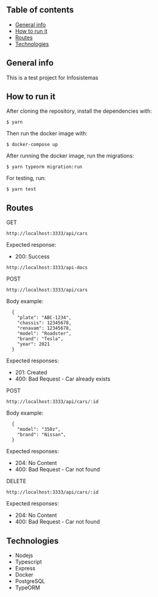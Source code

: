 ## Table of contents
* [General info](#general-info)
* [How to run it](#how-to-use-it)
* [Routes](#routes)
* [Technologies](#technologies)

## General info

This is a test project for Infosistemas

## How to run it

After cloning the repository, install the dependencies with:

```
$ yarn
``` 

Then run the docker image with:

```
$ docker-compose up
``` 

After running the docker image, run the migrations:

```
$ yarn typeorm migration:run
``` 

For testing, run:

```
$ yarn test
``` 

## Routes

GET

```
http://localhost:3333/api/cars
```

Expected response:

- 200: Success

```
http://localhost:3333/api-docs
```

POST

```
http://localhost:3333/api/cars
```

Body example:

```
  {
	"plate": "ABC-1234",
	"chassis": 12345678,
	"renavam": 12345678,
	"model": "Roadster",
	"brand": "Tesla",
	"year": 2021
  }
```

Expected responses:

- 201: Created
- 400: Bad Request - Car already exists

POST

```
http://localhost:3333/api/cars/:id
```

Body example:

```
  {
	"model": "350z",
	"brand": "Nissan",
  }
```

Expected responses:

- 204: No Content
- 400: Bad Request - Car not found


DELETE

```
http://localhost:3333/api/cars/:id
```

Expected responses:

- 204: No Content
- 400: Bad Request - Car not found

## Technologies

* Nodejs
* Typescript
* Express
* Docker
* PostgreSQL
* TypeORM